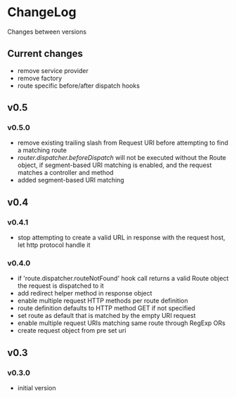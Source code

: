 # ChangeLog

Changes between versions

## Current changes

* remove service provider
* remove factory
* route specific before/after dispatch hooks

## v0.5

### v0.5.0

* remove existing trailing slash from Request URI before attempting to find a matching
route
* *router.dispatcher.beforeDispatch* will not be executed without the Route object,
if segment-based URI matching is enabled, and the request matches a controller and
method
* added segment-based URI matching

## v0.4

### v0.4.1

* stop attempting to create a valid URL in response with the request host, let http
protocol handle it

### v0.4.0

* if 'route.dispatcher.routeNotFound' hook call returns a valid Route object the
request is dispatched to it
* add redirect helper method in response object
* enable multiple request HTTP methods per route definition
* route definition defaults to HTTP method GET if not specified
* set route as default that is matched by the empty URI request
* enable multiple request URIs matching same route through RegExp ORs
* create request object from pre set uri

## v0.3

### v0.3.0

* initial version
